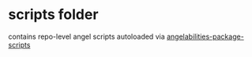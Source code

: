 # scripts folder

contains repo-level angel scripts autoloaded via [angelabilities-package-scripts](https://github.com/node-organic/angelabilities-package-scripts)
